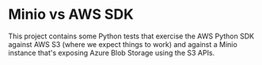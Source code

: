 # Minio vs AWS SDK

This project contains some Python tests that exercise the AWS Python SDK against AWS S3 (where we expect things to work) and against a Minio instance that's exposing Azure Blob Storage using the S3 APIs.